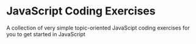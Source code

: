 # JavaScript Coding Exercises

A collection of very simple topic-oriented JavaScipt coding exercises for you to get started in JavaScript